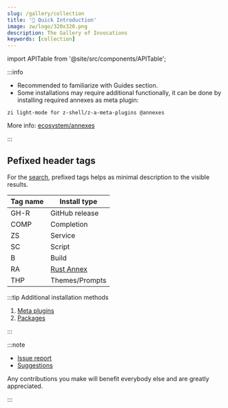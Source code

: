```yaml
---
slug: /gallery/collection
title: '🔺 Quick Introduction'
image: zw/logo/320x320.png
description: The Gallery of Invocations
keywords: [collection]
---
```


import APITable from '@site/src/components/APITable';

:::info

- Recommended to familiarize with Guides section.
- Some installations may require additional functionally, it can be done by installing required annexes as meta plugin:

```shell
zi light-mode for z-shell/z-a-meta-plugins @annexes
```

More info: [ecosystem/annexes][1]

:::

## Pefixed header tags

For the [search][7], prefixed tags helps as minimal description to the visible results.

<APITable>

| Tag name | Install type    |
| -------- | --------------- |
| GH-R     | GitHub release  |
| COMP     | Completion      |
| ZS       | Service         |
| SC       | Script          |
| B        | Build           |
| RA       | [Rust Annex][2] |
| THP      | Themes/Prompts  |

</APITable>

:::tip Additional installation methods

1. [Meta plugins][3]
2. [Packages][4]

:::

:::note

- [Issue report][5]
- [Suggestions][6]

Any contributions you make will benefit everybody else and are greatly appreciated.

:::

[1]: /docs/ecosystem/annexes
[2]: /docs/ecosystem/annexes/rust
[3]: /docs/ecosystem/annexes/meta-plugins
[4]: /docs/ecosystem/packages/packages-overview
[5]: https://github.com/z-shell/zi/issues/new/choose
[6]: https://github.com/z-shell/zi/discussions/categories/ideas
[7]: /search/?q=GH-R
